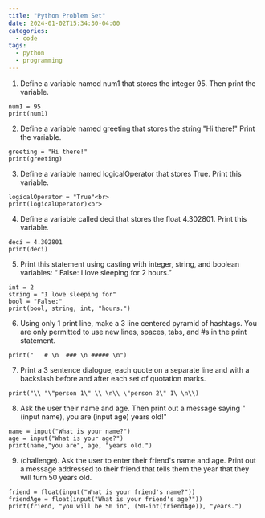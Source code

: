 ```yaml
---
title: "Python Problem Set"
date: 2024-01-02T15:34:30-04:00
categories:
  - code
tags:
  - python
  - programming
---
```


1. Define a variable named num1 that stores the integer 95. Then print the variable.
```
num1 = 95
print(num1)
```

2. Define a variable named greeting that stores the string "Hi there!" Print the variable.
```
greeting = "Hi there!"
print(greeting)
```

3. Define a variable named logicalOperator that stores True. Print this variable.
```
logicalOperator = "True"<br>
print(logicalOperator)<br>
```

4. Define a variable called deci that stores the float 4.302801. Print this variable.
```
deci = 4.302801
print(deci)
```

5. Print this statement using casting with integer, string, and boolean variables: “ False: I love sleeping for 2 hours.”
```
int = 2
string = "I love sleeping for"
bool = "False:"
print(bool, string, int, "hours.")
```

6. Using only 1 print line, make a 3 line centered pyramid of hashtags. You are only permitted to use new lines, spaces, tabs, and #s in the print statement.
```
print("   # \n  ### \n ##### \n")
```
7. Print a 3 sentence dialogue, each quote on a separate line and with a backslash before and after each set of quotation marks.
```
print("\\ "\"person 1\" \\ \n\\ \"person 2\" 1\ \n\\)
```

8. Ask the user their name and age. Then print out a message saying "(input name), you are (input age) years old!"
```
name = input("What is your name?")
age = input("What is your age?")
print(name,"you are", age, "years old.")
```

9. (challenge). Ask the user to enter their friend's name and age. Print out a message addressed to their friend that tells them the year that they will turn 50 years old.
```
friend = float(input("What is your friend's name?"))
friendAge = float(input("What is your friend's age?"))
print(friend, "you will be 50 in", (50-int(friendAge)), "years.")
```